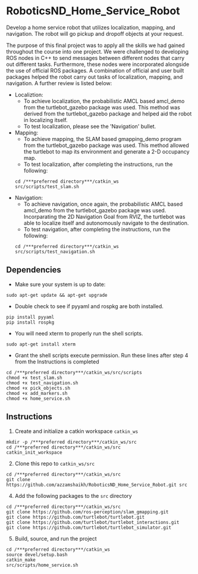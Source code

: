 # RoboticsND_Home_Service_Robot
Develop a home service robot that utilizes localization, mapping, and navigation. The robot will go pickup and dropoff objects at your request. 



The purpose of this final project was to apply all the skills we had gained throughout the course into one project. We were challenged to developing ROS nodes in C++ to send messages between different nodes that carry out different tasks. Furthermore, these nodes were incorporated alongside the use of official ROS packages. A combination of official and user built packages helped the robot carry out tasks of localization, mapping, and navigation. A further review is listed below:
- Localiztion: 
  - To achieve localization, the probabilistic AMCL based amcl_demo from the turtlebot_gazebo package was used. This method was derived from the turtlebot_gazebo package and helped aid the robot in localizing itself.
  - To test localization, please see the 'Navigation' bullet.
- Mapping:
  - To achieve mapping, the SLAM based gmapping_demo program from the turtlebot_gazebo package was used. This method allowed the turtlebot to map its environment and generate a 2-D occupancy map.
  - To test localization, after completing the instructions, run the following:
  ```
  cd /***preferred directory***/catkin_ws
  src/scripts/test_slam.sh
  ```
- Navigation:
  - To achieve navigation, once again, the probabilistic AMCL based amcl_demo from the turtlebot_gazebo package was used. Incorparating the 2D Navigation Goal from RVIZ, the turtlebot was able to localize itself and autonomously navigate to the destination.
  - To test navigation, after completing the instructions, run the following:
  ```
  cd /***preferred directory***/catkin_ws
  src/scripts/test_navigation.sh
  ```

## Dependencies
- Make sure your system is up to date:
```
sudo apt-get update && apt-get upgrade
```
- Double check to see if pyyaml and rospkg are both installed.
```
pip install pyyaml
pip install rospkg
```
- You will need xterm to properly run the shell scripts. 
```
sudo apt-get install xterm
```
- Grant the shell scripts execute permission. Run these lines after step 4 from the Instructions is completed
```
cd /***preferred directory***/catkin_ws/src/scripts
chmod +x test_slam.sh
chmod +x test_navigation.sh
chmod +x pick_objects.sh
chmod +x add_markers.sh
chmod +x home_service.sh
```

## Instructions

1. Create and initialize a catkin workspace `catkin_ws`
```
mkdir -p /***preferred directory***/catkin_ws/src  
cd /***preferred directory***/catkin_ws/src  
catkin_init_workspace  
```

2. Clone this repo to `catkin_ws/src`
```
cd /***preferred directory***/catkin_ws/src 
git clone https://github.com/azzamshaikh/RoboticsND_Home_Service_Robot.git src  
```

4. Add the following packages to the `src` directory
```
cd /***preferred directory***/catkin_ws/src  
git clone https://github.com/ros-perception/slam_gmapping.git
git clone https://github.com/turtlebot/turtlebot.git
git clone https://github.com/turtlebot/turtlebot_interactions.git
git clone https://github.com/turtlebot/turtlebot_simulator.git
````

5. Build, source, and run the project
```
cd /***preferred directory***/catkin_ws
source devel/setup.bash
catkin_make
src/scripts/home_service.sh
```
